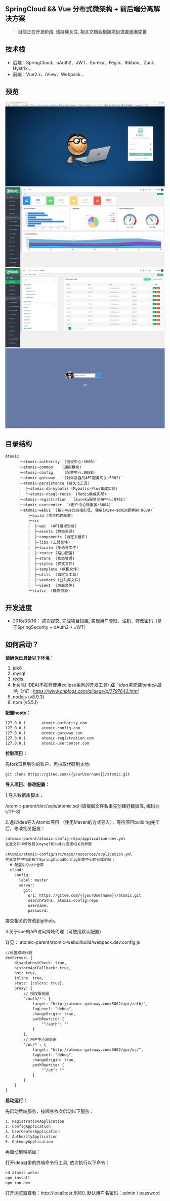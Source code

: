 ## SpringCloud && Vue 分布式微架构 + 前后端分离解决方案
> **目前正在开发阶段, 请持续关注, 相关文档会根据项目进度逐渐完善**

## 技术栈
- 后端：SpringCloud、oAuth2、JWT、Eureka、Fegin、Ribbon、Zuul、Hystrix...
- 前端：Vue2.x、iView、Webpack...

## 预览
![](doc/images/login.jpg)
![](doc/images/home.jpg)
![](doc/images/user.jpg)
![](doc/images/lock.jpg)

## 目录结构

    Atomic:
          ├─atomic-authority `(授权中心:5005)`
          ├─atomic-common    (通用模块)
          ├─atomic-config    `(配置中心:8888)`
          ├─atomic-gateway   `(对外暴露的API服务网关:5002)`
          ├─atomic-persistence (持久化工具)
          │  ├─atomic-db-mybatis (Mybatis-Plus集成实现)
          │  └─atomic-nosql-redis  (Redis集成实现)
          ├─atomic-registration  `(Eureka服务注册中心:8761)`
          ├─atomic-usercenter  `(用户中心微服务:5004)`
          └─atomic-webui `(基于vue的前端实现, 使用iview-admin脚手架:8080)`
              ├─build (项目构建配置)
              ├─src
              │  ├─api  (API请求封装)
              │  ├─assets (静态资源)
              │  ├─components (自定义组件)
              │  ├─libs (工具文件)
              │  ├─locale (多语言文件)
              │  ├─router (路由配置)
              │  ├─store  (状态管理)
              │  ├─styles (样式文件)
              │  ├─template (模板文件)
              │  ├─utils  (自定义工具)
              │  ├─vendors (公共库文件)
              │  └─views  (页面文件)
              └─static  (静态资源)

## 开发进度

 - 2018/03/16： 初次提交, 完成项目搭建, 实现用户登陆、注销、修改密码（基于SpringSecurity + oAuth2 + JWT）

  
## 如何启动？
**请确保已具备以下环境：**
 1. jdk8
 2. mysql
 3. redis
 4. IntelliJ IDEA(不推荐使用eclipse系列的开发工具)
    ***注**：idea需安装lombok插件, 详见：https://www.cnblogs.com/aligege/p/7797642.html*
 5. nodejs (v8.9.3)
 6. npm (v5.5.1)

**配置hosts：**

    127.0.0.1       atomic-authority.com
    127.0.0.1       atomic-config.com
    127.0.0.1       atomic-gateway.com
    127.0.0.1       atomic-registration.com
    127.0.0.1       atomic-usercenter.com
    
**拉取项目：**

先fork项目到你的账户，再拉取代码到本地:

    git clone https://gitee.com/{{yourUsername}}/atomic.git
    

**导入项目、修改配置：**

1.导入数据库脚本：

/atomic-parent/doc/sqls/atomic.sql (请根据文件名事先创建好数据库, 编码为UTF-8)

2.通过idea导入Atomic项目 （使用Maven的方式导入），等待项目building完毕后，修改相关配置：

    /atomic-parent/atomic-config-repo/application-dev.yml
    在此文件中修改有关mysql和redis连接相关的参数
    
    /Atomic/atomic-config/src/main/resources/application.yml
    在此文件中指定有关SpringCloudConfig配置中心的仓库地址：
      # 配置中心git仓库
      cloud:
        config:
          label: master
          server:
            git:
              uri: https://gitee.com/{{yourUsername}}/atomic.git
              searchPaths: atomic-config-repo
              username:
              password:

提交相关的修改到github。

3.关于vue的API访问跨域代理（可使用默认配置）

详见： atomic-parent/atomic-webui/build/webpack.dev.config.js

    //设置跨域代理
    devServer: {
        disableHostCheck: true,
        historyApiFallback: true,
        hot: true,
        inline: true,
        stats: {colors: true},
        proxy: {
            // 授权服务器
            '/auth/*': {
                target: "http://atomic-gateway.com:5002/api/auth/",
                logLevel: "debug",
                changeOrigin: true,
                pathRewrite: {
                    "^/auth": ""
                }
            },
            // 用户中心服务器
            '/uc/*': {
                target: "http://atomic-gateway.com:5002/api/uc/",
                logLevel: "debug",
                changeOrigin: true,
                pathRewrite: {
                    "^/uc": ""
                }
            }
        }
    }


**启动运行：**

先启动后端服务，按顺序依次启动以下服务：

    1. RegistrationApplication
    2. ConfigApplication
    3. UserCenterApplication
    4. AuthorityApplication
    5. GatewayApplication
    
再启动前端项目：

打开idea自带的终端命令行工具, 依次执行以下命令：

    cd atomic-webui
    npm install
    npm run dev


打开浏览器查看：http://localhost:8080, 默认用户名密码：admin / password
